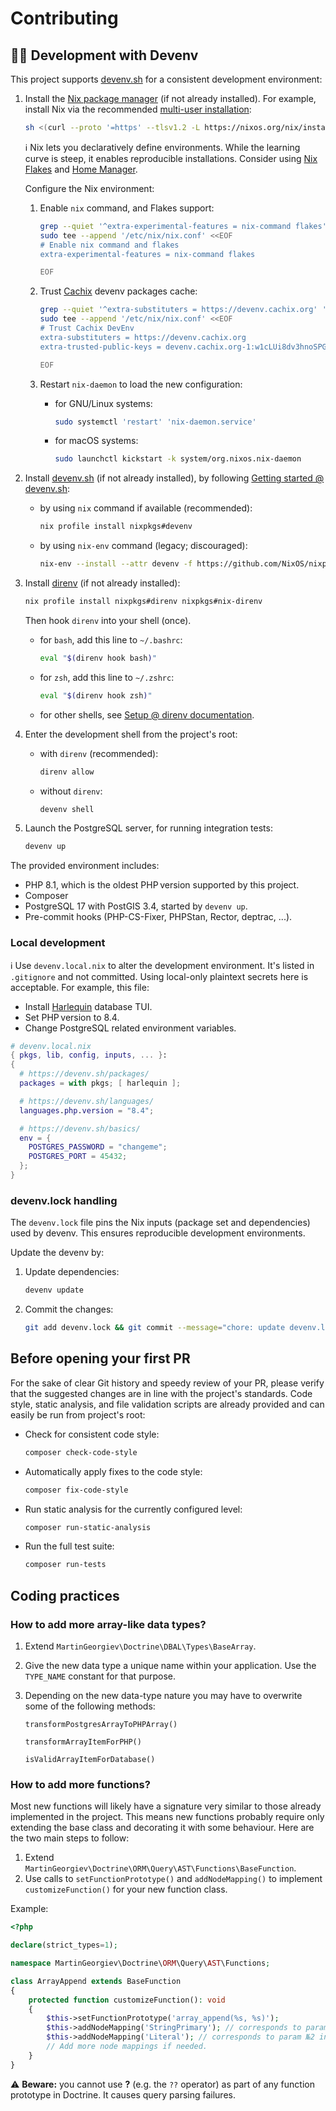 # Contributing

## 🧑‍💻 Development with Devenv

This project supports [devenv.sh](https://devenv.sh/) for a consistent
development environment:

1. Install the [Nix package manager](https://nixos.org/download/#download-nix)
   (if not already installed).
   For example, install Nix via the recommended [multi-user installation](https://nixos.org/manual/nix/stable/installation/multi-user):

   ```bash
   sh <(curl --proto '=https' --tlsv1.2 -L https://nixos.org/nix/install) --daemon
   ```

   ℹ️ Nix lets you declaratively define environments.
   While the learning curve is steep, it enables reproducible installations.
   Consider using [Nix Flakes](https://nixos.wiki/wiki/flakes)
   and [Home Manager](https://home-manager.dev/).

   Configure the Nix environment:

   1. Enable `nix` command, and Flakes support:

      ```bash
      grep --quiet '^extra-experimental-features = nix-command flakes' '/etc/nix/nix.conf' ||
      sudo tee --append '/etc/nix/nix.conf' <<EOF
      # Enable nix command and flakes
      extra-experimental-features = nix-command flakes

      EOF
      ```

   2. Trust [Cachix](https://www.cachix.org/) devenv packages cache:

      ```bash
      grep --quiet '^extra-substituters = https://devenv.cachix.org' '/etc/nix/nix.conf' ||
      sudo tee --append '/etc/nix/nix.conf' <<EOF
      # Trust Cachix DevEnv
      extra-substituters = https://devenv.cachix.org
      extra-trusted-public-keys = devenv.cachix.org-1:w1cLUi8dv3hnoSPGAuibQv+f9TZLr6cv/Hm9XgU50cw=

      EOF
      ```

   3. Restart `nix-daemon` to load the new configuration:

      - for GNU/Linux systems:

        ```bash
        sudo systemctl 'restart' 'nix-daemon.service'
        ```
      - for macOS systems:

        ```bash
        sudo launchctl kickstart -k system/org.nixos.nix-daemon
        ```

2. Install [devenv.sh](https://devenv.sh/) (if not already installed),
   by following [Getting started @ devenv.sh](https://devenv.sh/getting-started/):

   - by using `nix` command if available (recommended):

     ```bash
     nix profile install nixpkgs#devenv
     ```

   - by using `nix-env` command (legacy; discouraged):

     ```bash
     nix-env --install --attr devenv -f https://github.com/NixOS/nixpkgs/tarball/nixpkgs-unstable
     ```

3. Install [direnv](https://direnv.net/) (if not already installed):

   ```bash
   nix profile install nixpkgs#direnv nixpkgs#nix-direnv
   ```

   Then hook `direnv` into your shell (once).

   - for `bash`, add this line to `~/.bashrc`:

     ```bash
     eval "$(direnv hook bash)"
     ```

   - for `zsh`, add this line to `~/.zshrc`:

     ```bash
     eval "$(direnv hook zsh)"
     ```

   - for other shells, see [Setup @ direnv documentation](https://direnv.net/docs/hook.html).

4. Enter the development shell from the project's root:

   - with `direnv` (recommended):

     ```bash
     direnv allow
     ```

   - without `direnv`:

     ```bash
     devenv shell
     ```

5. Launch the PostgreSQL server, for running integration tests:

   ```bash
   devenv up
   ```

The provided environment includes:

- PHP 8.1, which is the oldest PHP version supported by this project.
- Composer
- PostgreSQL 17 with PostGIS 3.4, started by `devenv up`.
- Pre-commit hooks (PHP-CS-Fixer, PHPStan, Rector, deptrac, ...).

### Local development

ℹ️ Use `devenv.local.nix` to alter the development environment.
It's listed in `.gitignore` and not committed.
Using local-only plaintext secrets here is acceptable.
For example, this file:

- Install [Harlequin](https://harlequin.sh/) database TUI.
- Set PHP version to 8.4.
- Change PostgreSQL related environment variables.

```nix
# devenv.local.nix
{ pkgs, lib, config, inputs, ... }:
{
  # https://devenv.sh/packages/
  packages = with pkgs; [ harlequin ];

  # https://devenv.sh/languages/
  languages.php.version = "8.4";

  # https://devenv.sh/basics/
  env = {
    POSTGRES_PASSWORD = "changeme";
    POSTGRES_PORT = 45432;
  };
}
```

### devenv.lock handling

The `devenv.lock` file pins the Nix inputs (package set and dependencies) used
by devenv.
This ensures reproducible development environments.

Update the devenv by:

1. Update dependencies:

   ```bash
   devenv update
   ```

2. Commit the changes:

   ```bash
   git add devenv.lock && git commit --message="chore: update devenv.lock"
   ```

## Before opening your first PR

For the sake of clear Git history and speedy review of your PR,
please verify that the suggested changes are in line with the project's standards.
Code style, static analysis, and file validation scripts are already provided
and can easily be run from project's root:

- Check for consistent code style:

  ```bash
  composer check-code-style
  ```

- Automatically apply fixes to the code style:

  ```bash
  composer fix-code-style
  ```

- Run static analysis for the currently configured level:

  ```bash
  composer run-static-analysis
  ```

- Run the full test suite:

  ```bash
  composer run-tests
  ```

## Coding practices

### How to add more array-like data types?

1. Extend `MartinGeorgiev\Doctrine\DBAL\Types\BaseArray`.

2. Give the new data type a unique name within your application.
   Use the `TYPE_NAME` constant for that purpose.
3. Depending on the new data-type nature you may have to overwrite some of
   the following methods:

    `transformPostgresArrayToPHPArray()`

    `transformArrayItemForPHP()`

    `isValidArrayItemForDatabase()`

### How to add more functions?

Most new functions will likely have a signature very similar to those already
implemented in the project.
This means new functions probably require only extending the base class
and decorating it with some behaviour.
Here are the two main steps to follow:

1. Extend `MartinGeorgiev\Doctrine\ORM\Query\AST\Functions\BaseFunction`.
2. Use calls to `setFunctionPrototype()` and `addNodeMapping()`
   to implement `customizeFunction()` for your new function class.

Example:

```php
<?php

declare(strict_types=1);

namespace MartinGeorgiev\Doctrine\ORM\Query\AST\Functions;

class ArrayAppend extends BaseFunction
{
    protected function customizeFunction(): void
    {
        $this->setFunctionPrototype('array_append(%s, %s)');
        $this->addNodeMapping('StringPrimary'); // corresponds to param №1 in the prototype set in setFunctionPrototype
        $this->addNodeMapping('Literal'); // corresponds to param №2 in the prototype set in setFunctionPrototype
        // Add more node mappings if needed.
    }
}
```

⚠️ **Beware:** you cannot use **?** (e.g. the `??` operator) as part of any
function prototype in Doctrine.
It causes query parsing failures.
